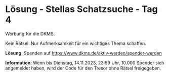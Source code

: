 # Lösung - Stellas Schatzsuche - Tag 4

Werbung für die DKMS.

Kein Rätsel. Nur Aufmerksamkeit für ein wichtiges Thema schaffen.

**Lösung**: Spenden auf https://www.dkms.de/aktiv-werden/spender-werden

**Information**: Wenn bis Dienstag, 14.11.2023, 23:59 Uhr, 10.000 Spender sich angemeldet haben, wird der Code für den Tresor ohne Rätsel freigegeben.